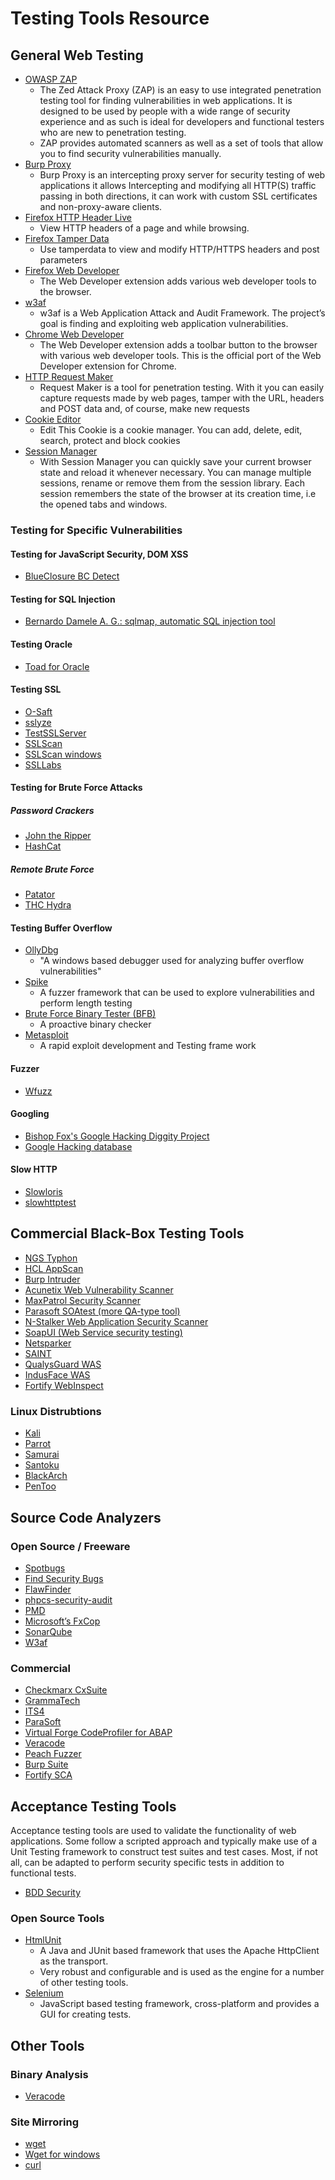 # Testing Tools Resource

## General Web Testing

- [OWASP ZAP](https://www.zaproxy.org)
    - The Zed Attack Proxy (ZAP) is an easy to use integrated penetration testing tool for finding vulnerabilities in web applications. It is designed to be used by people with a wide range of security experience and as such is ideal for developers and functional testers who are new to penetration testing.
    - ZAP provides automated scanners as well as a set of tools that allow you to find security vulnerabilities manually.
- [Burp Proxy](https://www.portswigger.net/Burp/)
    - Burp Proxy is an intercepting proxy server for security testing of web applications it allows Intercepting and modifying all HTTP(S) traffic passing in both directions, it can work with custom SSL certificates and non-proxy-aware clients.
- [Firefox HTTP Header Live](https://addons.mozilla.org/en-US/firefox/addon/http-header-live)
    - View HTTP headers of a page and while browsing.
- [Firefox Tamper Data](https://addons.mozilla.org/en-US/firefox/addon/tamper-data-for-ff-quantum/)
    - Use tamperdata to view and modify HTTP/HTTPS headers and post parameters
- [Firefox Web Developer](https://addons.mozilla.org/en-US/firefox/addon/web-developer/)
    - The Web Developer extension adds various web developer tools to the browser.
- [w3af](https://w3af.org)
    - w3af is a Web Application Attack and Audit Framework. The project’s goal is finding and exploiting web application vulnerabilities.
- [Chrome Web Developer](https://chrome.google.com/webstore/detail/bfbameneiokkgbdmiekhjnmfkcnldhhm)
    - The Web Developer extension adds a toolbar button to the browser with various web developer tools. This is the official port of the Web Developer extension for Chrome.
- [HTTP Request Maker](https://chrome.google.com/webstore/detail/kajfghlhfkcocafkcjlajldicbikpgnp?hl=en-US)
    - Request Maker is a tool for penetration testing. With it you can easily capture requests made by web pages, tamper with the URL, headers and POST data and, of course, make new requests
- [Cookie Editor](https://chrome.google.com/webstore/detail/fngmhnnpilhplaeedifhccceomclgfbg?hl=en-US)
    - Edit This Cookie is a cookie manager. You can add, delete, edit, search, protect and block cookies
- [Session Manager](https://chrome.google.com/webstore/detail/session-manager/mghenlmbmjcpehccoangkdpagbcbkdpc)
    - With Session Manager you can quickly save your current browser state and reload it whenever necessary. You can manage multiple sessions, rename or remove them from the session library. Each session remembers the state of the browser at its creation time, i.e the opened tabs and windows.

### Testing for Specific Vulnerabilities

#### Testing for JavaScript Security, DOM XSS

- [BlueClosure BC Detect](https://www.blueclosure.com)

#### Testing for SQL Injection

- [Bernardo Damele A. G.: sqlmap, automatic SQL injection tool](http://sqlmap.org/)

#### Testing Oracle

- [Toad for Oracle](https://www.quest.com/toad)

#### Testing SSL

- [O-Saft](https://github.com/OWASP/O-Saft)
- [sslyze](https://github.com/iSECPartners/sslyze)
- [TestSSLServer](https://www.bolet.org/TestSSLServer/)
- [SSLScan](https://sourceforge.net/projects/sslscan/)
- [SSLScan windows](https://github.com/rbsec/sslscan/releases)
- [SSLLabs](https://www.ssllabs.com/ssltest/)

#### Testing for Brute Force Attacks

##### Password Crackers

- [John the Ripper](https://www.openwall.com/john/)
- [HashCat](https://hashcat.net/hashcat/)

##### Remote Brute Force

- [Patator](https://github.com/lanjelot/patator)
- [THC Hydra](https://github.com/vanhauser-thc/thc-hydra)

#### Testing Buffer Overflow

- [OllyDbg](http://www.ollydbg.de)
    - "A windows based debugger used for analyzing buffer overflow vulnerabilities"
- [Spike](https://www.immunitysec.com/downloads/SPIKE2.9.tgz)
    - A fuzzer framework that can be used to explore vulnerabilities and perform length testing
- [Brute Force Binary Tester (BFB)](https://sourceforge.net/projects/bfbtester/)
    - A proactive binary checker
- [Metasploit](https://www.metasploit.com/)
    - A rapid exploit development and Testing frame work

#### Fuzzer

- [Wfuzz](https://github.com/xmendez/wfuzz)

#### Googling

- [Bishop Fox's Google Hacking Diggity Project](https://resources.bishopfox.com/resources/tools/google-hacking-diggity/)
- [Google Hacking database](https://www.exploit-db.com/google-hacking-database/)

#### Slow HTTP

- [Slowloris](https://github.com/gkbrk/slowloris)
- [slowhttptest](https://github.com/shekyan/slowhttptest)

## Commercial Black-Box Testing Tools

- [NGS Typhon](https://www.nccgroup.trust/uk/our-services/cyber-security/technology-solutions/)
- [HCL AppScan](https://www.hcltechsw.com/products/appscan)
- [Burp Intruder](https://portswigger.net/burp)
- [Acunetix Web Vulnerability Scanner](https://www.acunetix.com)
- [MaxPatrol Security Scanner](https://www.ptsecurity.com/ww-en/products/maxpatrol/)
- [Parasoft SOAtest (more QA-type tool)](https://www.parasoft.com/products/soatest)
- [N-Stalker Web Application Security Scanner](https://www.nstalker.com)
- [SoapUI (Web Service security testing)](https://www.soapui.org/security-testing/getting-started.html)
- [Netsparker](https://www.netsparker.com/web-vulnerability-scanner/)
- [SAINT](https://www.carson-saint.com/)
- [QualysGuard WAS](https://www.qualys.com/apps/web-app-scanning/)
- [IndusFace WAS](https://www.indusface.com/web-application-scanning.php)
- [Fortify WebInspect](https://www.microfocus.com/en-us/solutions/application-security)

### Linux Distrubtions

- [Kali](https://www.kali.org/)
- [Parrot](https://www.parrotsec.org/)
- [Samurai](https://github.com/SamuraiWTF/samuraiwtf)
- [Santoku](https://sourceforge.net/projects/santoku/)
- [BlackArch](https://blackarch.org/downloads.html)
- [PenToo](https://www.pentoo.ch/)

## Source Code Analyzers

### Open Source / Freeware

- [Spotbugs](https://spotbugs.github.io/)
- [Find Security Bugs](https://find-sec-bugs.github.io/)
- [FlawFinder](https://dwheeler.com/flawfinder/)
- [phpcs-security-audit](https://github.com/squizlabs/PHP_CodeSniffer)
- [PMD](https://pmd.github.io/)
- [Microsoft’s FxCop](https://docs.microsoft.com/en-us/visualstudio/code-quality/install-fxcop-analyzers?view=vs-2019)
- [SonarQube](https://www.sonarqube.org/)
- [W3af](https://w3af.org/)

### Commercial

- [Checkmarx CxSuite](https://www.checkmarx.com/)
- [GrammaTech](https://www.grammatech.com/)
- [ITS4](https://testarmy.com/en/)
- [ParaSoft](https://www.parasoft.com/)
- [Virtual Forge CodeProfiler for ABAP](https://www.virtualforge.com/de/codeprofiler-for-abap)
- [Veracode](https://www.veracode.com/)
- [Peach Fuzzer](https://www.peach.tech/)
- [Burp Suite](https://portswigger.net/burp/)
- [Fortify SCA](https://www.microfocus.com/en-us/solutions/application-security)

## Acceptance Testing Tools

Acceptance testing tools are used to validate the functionality of web applications. Some follow a scripted approach and typically make use of a Unit Testing framework to construct test suites and test cases. Most, if not all, can be adapted to perform security specific tests in addition to functional tests.

- [BDD Security](https://github.com/continuumsecurity/bdd-security)

### Open Source Tools

- [HtmlUnit](http://htmlunit.sourceforge.net)
    - A Java and JUnit based framework that uses the Apache HttpClient as the transport.
    - Very robust and configurable and is used as the engine for a number of other testing tools.
- [Selenium](https://www.seleniumhq.org/)
    - JavaScript based testing framework, cross-platform and provides a GUI for creating tests.

## Other Tools

### Binary Analysis

- [Veracode](https://www.veracode.com)

### Site Mirroring

- [wget](https://www.gnu.org/software/wget/)
- [Wget for windows](http://gnuwin32.sourceforge.net/packages/wget.htm)
- [curl](https://curl.haxx.se/)
